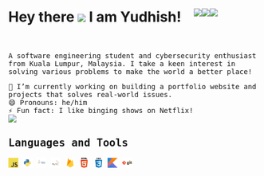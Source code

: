 <h1 align='left'>
  Hey there <img width='30px' src="https://media.giphy.com/media/hvRJCLFzcasrR4ia7z/giphy.gif" width="25px"> I am Yudhish! <img align='right' width='100px'src="https://badges.pufler.dev/visits/alexandresanlim/alexandresanlim"> 
  <a href="mailto:tectrixtech2@gmail.com">
  <img align='right' src="https://img.shields.io/badge/Gmail-%23D14836.svg?&style=for-the-badge&logo=gmail&logoColor=white">
</a>&nbsp;&nbsp;
<a href="https://www.linkedin.com/in/yudhishmaran/"> 
  <img align='right' src="https://img.shields.io/badge/LinkedIn-0077B5?style=for-the-badge&logo=linkedin&logoColor=white" >
</a>&nbsp;&nbsp;  
</h1>

<samp>
<p align='left'>
  A software engineering student and cybersecurity enthusiast from Kuala Lumpur, Malaysia.
  I take a keen interest in solving various problems to make the world a better place!
</p>
  
  
🔭 I’m currently working on building a portfolio website and projects that solves real-world issues.</br>
😄 Pronouns: he/him</br>
⚡ Fun fact: I like binging shows on Netflix!</br>
</samp>
<img src="https://github-readme-stats.vercel.app/api?username=yudhishmaran&show_icons=true&theme=highcontrast" align=left width=45% ></br> 


 <h2>
 Languages and Tools
</h2>
<code><img height="20" src="https://raw.githubusercontent.com/github/explore/80688e429a7d4ef2fca1e82350fe8e3517d3494d/topics/javascript/javascript.png"></code>
<code><img height="20" src="https://raw.githubusercontent.com/github/explore/80688e429a7d4ef2fca1e82350fe8e3517d3494d/topics/python/python.png"></code>
<code><img height="20" src="https://raw.githubusercontent.com/github/explore/80688e429a7d4ef2fca1e82350fe8e3517d3494d/topics/java/java.png"></code> 
<code><img height="20" src="https://raw.githubusercontent.com/github/explore/80688e429a7d4ef2fca1e82350fe8e3517d3494d/topics/mysql/mysql.png"></code> 
<code><img height="20" src="https://raw.githubusercontent.com/github/explore/80688e429a7d4ef2fca1e82350fe8e3517d3494d/topics/firebase/firebase.png"></code> 
<code><img height="20" src="https://raw.githubusercontent.com/github/explore/80688e429a7d4ef2fca1e82350fe8e3517d3494d/topics/html/html.png"></code> 
<code><img height="20" src="https://raw.githubusercontent.com/github/explore/80688e429a7d4ef2fca1e82350fe8e3517d3494d/topics/css/css.png"></code> 
<code><img height="20" src="https://raw.githubusercontent.com/github/explore/80688e429a7d4ef2fca1e82350fe8e3517d3494d/topics/kotlin/kotlin.png"></code> 
<code><img height="20" src="https://raw.githubusercontent.com/github/explore/80688e429a7d4ef2fca1e82350fe8e3517d3494d/topics/git/git.png"></code> 











<!--
**Tectrix-tech/Tectrix-tech** is a ✨ _special_ ✨ repository because its `README.md` (this file) appears on your GitHub profile.

Here are some ideas to get you started:

- 🔭 I’m currently working on ...
- 🌱 I’m currently learning ...
- 👯 I’m looking to collaborate on ...
- 🤔 I’m looking for help with ...>
- 💬 Ask me about ...
- 📫 How to reach me: ...
- 😄 Pronouns: ...
- ⚡ Fun fact: ...
-->
